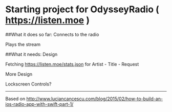 # Starting project for OdysseyRadio ( https://listen.moe )

##What it does so far:
Connects to the radio

Plays the stream


##What it needs:
Design

Fetching https://listen.moe/stats.json for Artist - Title - Request

More Design

Lockscreen Controls?

---

Based on http://www.luciancancescu.com/blog/2015/02/how-to-build-an-ios-radio-app-with-swift-part-1/
